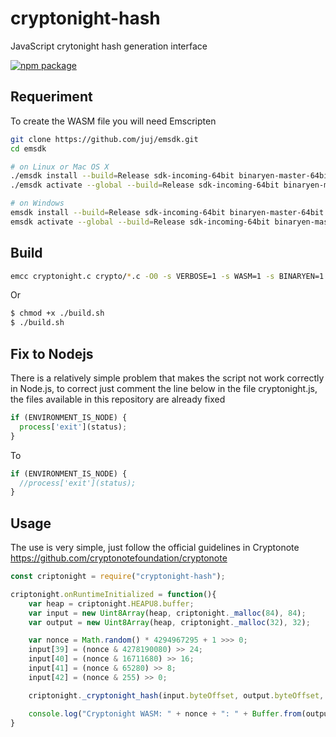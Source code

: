 # cryptonight-hash

JavaScript crytonight hash generation interface

[![npm package](https://nodei.co/npm/cryptonight-hash.png?downloads=true&downloadRank=true&stars=true)](https://nodei.co/npm/cryptonight-hash/)

## Requeriment

To create the WASM file you will need Emscripten

```bash
git clone https://github.com/juj/emsdk.git
cd emsdk

# on Linux or Mac OS X
./emsdk install --build=Release sdk-incoming-64bit binaryen-master-64bit
./emsdk activate --global --build=Release sdk-incoming-64bit binaryen-master-64bit

# on Windows
emsdk install --build=Release sdk-incoming-64bit binaryen-master-64bit
emsdk activate --global --build=Release sdk-incoming-64bit binaryen-master-64bit
```

## Build

```bash
emcc cryptonight.c crypto/*.c -O0 -s VERBOSE=1 -s WASM=1 -s BINARYEN=1 -s NO_EXIT_RUNTIME=0 -s ASSERTIONS=1 -s BINARYEN_METHOD="'native-wasm,asmjs'" -s "BINARYEN_TRAP_MODE='js'" -s EXPORTED_FUNCTIONS="['_cryptonight_hash']" -s 'EXTRA_EXPORTED_RUNTIME_METHODS=["ccall", "cwrap"]' -o cryptonight.js
```

Or

```bash
$ chmod +x ./build.sh
$ ./build.sh
```

## Fix to Nodejs

There is a relatively simple problem that makes the script not work correctly in Node.js, to correct just comment the line below in the file cryptonight.js, the files available in this repository are already fixed

```js
if (ENVIRONMENT_IS_NODE) {
  process['exit'](status);
}
```

To
```js
if (ENVIRONMENT_IS_NODE) {
  //process['exit'](status);
}
```

## Usage

The use is very simple, just follow the official guidelines in Cryptonote https://github.com/cryptonotefoundation/cryptonote

```js
const criptonight = require("cryptonight-hash");

criptonight.onRuntimeInitialized = function(){
    var heap = criptonight.HEAPU8.buffer;
    var input = new Uint8Array(heap, criptonight._malloc(84), 84);
    var output = new Uint8Array(heap, criptonight._malloc(32), 32);

    var nonce = Math.random() * 4294967295 + 1 >>> 0;
    input[39] = (nonce & 4278190080) >> 24;
    input[40] = (nonce & 16711680) >> 16;
    input[41] = (nonce & 65280) >> 8;
    input[42] = (nonce & 255) >> 0;

    criptonight._cryptonight_hash(input.byteOffset, output.byteOffset, input.byteLength);

    console.log("Cryptonight WASM: " + nonce + ": " + Buffer.from(output).toString('hex'));
}
```
